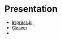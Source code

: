 # Presentation
- [impress.js](https://github.com/impress/impress.js)
- [Cleaver](https://github.com/jdan/cleaver/)
- []()